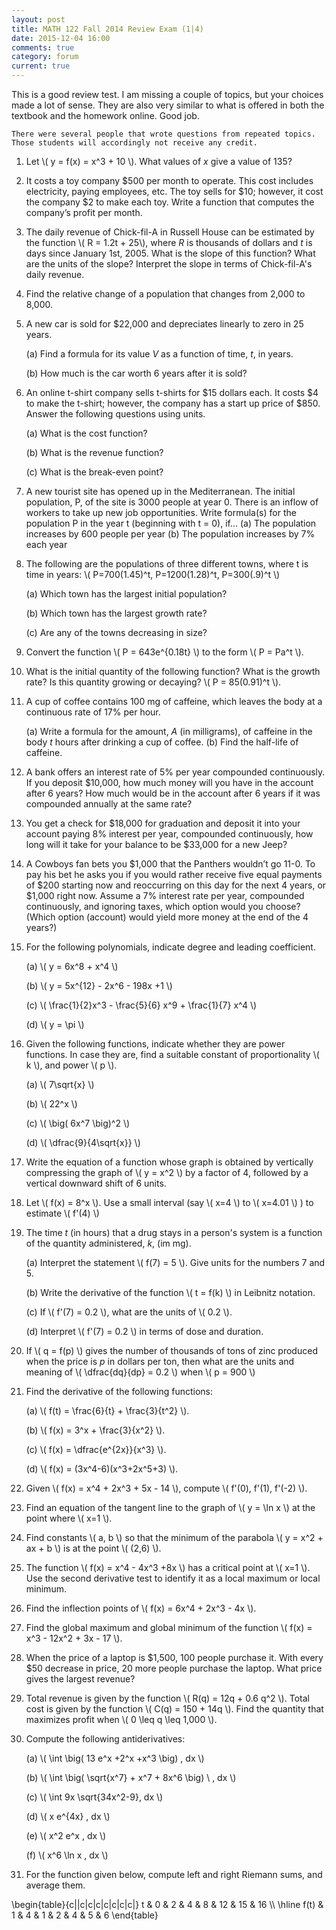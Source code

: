 ```yaml
---
layout: post
title: MATH 122 Fall 2014 Review Exam (1|4)
date: 2015-12-04 16:00
comments: true
category: forum
current: true
---
```


<div class="well">
	This is a good review test.  I am missing a couple of topics, but your choices made a lot of sense.  They are also very similar to what is offered in both the textbook and the homework online.  Good job. <br />

	There were several people that wrote questions from repeated topics.  Those students will accordingly not receive any credit.
</div>

1. Let <span>\\( y = f(x) = x^3 + 10 \\)</span>.  What values of *x* give a value of 135?

2. It costs a toy company $500 per month to operate.  This cost includes electricity, paying employees, etc. The toy sells for $10; however, it cost the company $2 to make each toy. Write a function that computes the company’s profit per month.  

3. The daily revenue of Chick-fil-A in Russell House can be estimated by the function <span>\\( R = 1.2t + 25\\)</span>, where *R* is thousands of dollars and *t* is days since January 1st, 2005. What is the slope of this function? What are the units of the slope? Interpret the slope in terms of Chick-fil-A's daily revenue.

4. Find the relative change of a population that changes from 2,000 to 8,000. 

5. A new car is sold for $22,000 and depreciates linearly to zero in 25 years.

	(a) Find a formula for its value *V* as a function of time, *t*, in years.

	(b)	How much is the car worth 6 years after it is sold?

6. An online t-shirt company sells t-shirts for $15 dollars each. It costs $4 to make the t-shirt; however, the company has a start up price of $850. Answer the following questions using units.

	(a) What is the cost function?

	(b) What is the revenue function?

	(c) What is the break-even point?

7. A new tourist site has opened up in the Mediterranean. The initial population, P, of the site is 3000 people at year 0. There is an inflow of workers to take up new job opportunities. Write formula(s) for the population P in the year t (beginning with t = 0), if...
	(a)	The population increases by 600 people per year
	(b)	The population increases by 7% each year

8. The following are the populations of three different towns, where t is time in years:
	<span>\\( P=700(1.45)^t, P=1200(1.28)^t,  P=300(.9)^t \\)</span>

	(a)	Which town has the largest initial population?

	(b)	Which town has the largest growth rate?  

	(c)	Are any of the towns decreasing in size?

9. Convert the function <span>\\( P = 643e^{0.18t} \\)</span> to the form <span>\\( P = Pa^t \\)</span>.

10. What is the initial quantity of the following function? What is the growth rate? Is this quantity growing or decaying? 
<span>\\( P = 85(0.91)^t \\)</span>.

11. A cup of coffee contains 100 mg of caffeine, which leaves the body at a continuous rate of 17% per hour.

	(a) Write a formula for the amount, *A* (in milligrams), of caffeine in the body *t* hours after drinking a cup of coffee.
	(b) Find the half-life of caffeine.

12. A bank offers an interest rate of 5% per year compounded continuously. If you deposit $10,000, how much money will you have in the account after 6 years? How much would be in the account after 6 years if it was compounded annually at the same rate?

13. You get a check for $18,000 for graduation and deposit it into your account paying 8% interest per year, compounded continuously, how long will it take for your balance to be $33,000 for a new Jeep?

14. A Cowboys fan bets you $1,000 that the Panthers wouldn’t go 11-0. To pay his bet he asks you if you would rather receive five equal payments of $200 starting now and reoccurring on this day for the next 4 years, or $1,000 right now. Assume a 7% interest rate per year, compounded continuously, and ignoring taxes, which option would you choose? (Which option (account) would yield more money at the end of the 4 years?)

1. For the following polynomials, indicate degree and leading coefficient.

	(a) <span>\\( y = 6x^8 + x^4 \\)</span>

	(b) <span>\\( y = 5x^{12} - 2x^6 - 198x +1 \\)</span>

	(c) <span>\\( \frac{1}{2}x^3 - \frac{5}{6} x^9 + \frac{1}{7} x^4 \\)</span>

	(d) <span>\\( y = \pi \\)</span>

2. Given the following functions, indicate whether they are power functions.  In case they are, find a suitable constant of proportionality <span>\\( k \\)</span>, and power <span>\\( p \\)</span>.

	(a) <span>\\( 7\sqrt{x} \\)</span>

	(b) <span>\\( 22^x \\)</span>

	(c) <span>\\( \big( 6x^7 \big)^2 \\)</span>

	(d) <span>\\( \dfrac{9}{4\sqrt{x}} \\)</span>

3. Write the equation of a function whose graph is obtained by vertically compressing the graph of <span>\\( y = x^2 \\)</span> by a factor of 4, followed by a vertical downward shift of 6 units.

4. Let <span>\\( f(x) = 8^x \\)</span>.  Use a small interval (say <span>\\( x=4 \\)</span> to <span>\\( x=4.01 \\)</span> ) to estimate <span>\\( f'(4) \\)</span>

5. The time *t* (in hours) that a drug stays in a person's system is a function of the quantity administered, *k*, (im mg).

	(a) Interpret the statement <span>\\( f(7) = 5 \\)</span>.  Give units for the numbers 7 and 5.

	(b) Write the derivative of the function <span>\\( t = f(k) \\)</span> in Leibnitz notation.

	(c) If <span>\\( f'(7) = 0.2 \\)</span>, what are the units of <span>\\( 0.2 \\)</span>.

	(d) Interpret <span>\\( f'(7) = 0.2 \\)</span> in terms of dose and duration. 

6. If <span>\\( q = f(p) \\)</span> gives the number of thousands of tons of zinc produced when the price is *p* in dollars per ton, then what are the units and meaning of <span>\\( \dfrac{dq}{dp} = 0.2 \\)<span> when <span>\\( p = 900 \\)</span>

7. Find the derivative of the following functions:

	(a) <span>\\( f(t) = \frac{6}{t} + \frac{3}{t^2} \\)<span>.

	(b) <span>\\( f(x) = 3^x + \frac{3}{x^2} \\)</span>.

	(c) <span>\\( f(x) = \dfrac{e^{2x}}{x^3} \\)</span>.

	(d) <span>\\( f(x) = (3x^4-6)(x^3+2x^5+3) \\)</span>.

8. Given <span>\\( f(x) = x^4 + 2x^3 + 5x - 14 \\)</span>, compute <span>\\( f'(0), f'(1), f'(-2) \\)</span>.

9. Find an equation of the tangent line to the graph of <span>\\( y = \ln x \\)</span> at the point where <span>\\( x=1 \\)</span>.

10. Find constants <span>\\( a, b \\)<span> so that the minimum of the parabola <span>\\( y = x^2 + ax + b \\)</span> is at the point <span>\\( (2,6) \\)</span>.

11. The function <span>\\( f(x) = x^4 - 4x^3 +8x \\)</span> has a critical point at <span>\\( x=1 \\)</span>.  Use the second derivative test to identify it as a local maximum or local minimum. 

12. Find the inflection points of <span>\\( f(x) = 6x^4 + 2x^3 - 4x \\)</span>.

13. Find the global maximum and global minimum of the function <span>\\( f(x) = x^3 - 12x^2 + 3x - 17 \\)</span>.

14. When the price of a laptop is $1,500, 100 people purchase it.  With every $50 decrease in price, 20 more people purchase the laptop.  What price gives the largest revenue?

15. Total revenue is given by the function <span>\\( R(q) = 12q + 0.6 q^2 \\).  Total cost is given by the function <span>\\( C(q) = 150 + 14q \\)</span>.  Find the quantity that maximizes profit when <span>\\( 0 \leq q \leq 1,000 \\)</span>.

16. Compute the following antiderivatives:

	(a) <span>\\( \int \big( 13 e^x +2^x +x^3 \big) \, dx \\)</span>

	(b) <span>\\( \int \big( \sqrt{x^7} + x^7 + 8x^6 \big) \ \, dx \\)</span>

	(c) <span>\\( \int 9x \sqrt{34x^2-9}\, dx \\)</span>

	(d) <span>\\( x e^{4x} \, dx \\)</span>

	(e) <span>\\( x^2 e^x \, dx \\)</span>

	(f) <span>\\( x^6 \ln x \, dx \\)</span>

17. For the function given below, compute left and right Riemann sums, and average them.

<div>
	\begin{table}{c||c|c|c|c|c|c|c|}
	t    & 0 & 2 & 4 & 8 & 12 & 15 & 16 \\
	\hline 
	f(t) & 1 & 4 & 1 & 2 &  4 &  5 &  6
	\end{table}
</div>


